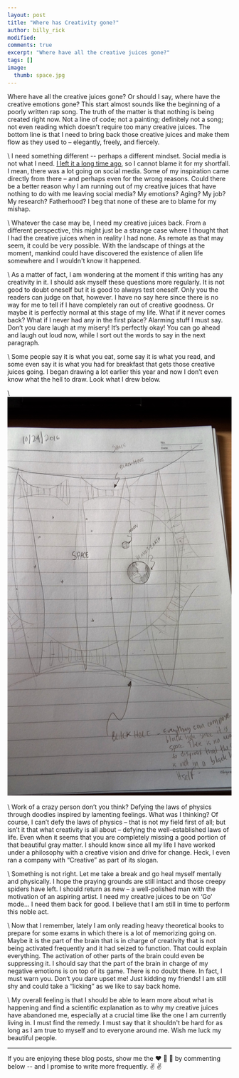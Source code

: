 ```yaml
---
layout: post
title: "Where has Creativity gone?"
author: billy_rick
modified:
comments: true
excerpt: "Where have all the creative juices gone?"
tags: []
image:
  thumb: space.jpg
---
```


Where have all the creative juices gone? Or should I say, where have the creative emotions gone? This start almost sounds like the beginning of a poorly written rap song. The truth of the matter is that nothing is being created right now. Not a line of code; not a painting; definitely not a song; not even reading which doesn’t require too many creative juices. The bottom line is that I need to bring back those creative juices and make them flow as they used to – elegantly, freely, and fiercely.

\\
I need something different -- perhaps a different mindset. Social media is not what I need. [I left it a long time ago](http://elvissaravia.com/the-best-things-about-a-social-media-retreat/), so I cannot blame it for my shortfall. I mean, there was a lot going on social media. Some of my inspiration came directly from there – and perhaps even for the wrong reasons. Could there be a better reason why I am running out of my creative juices that have nothing to do with me leaving social media? My emotions? Aging? My job? My research? Fatherhood? I beg that none of these are to blame for my mishap.

\\
Whatever the case may be, I need my creative juices back. From a different perspective, this might just be a strange case where I thought that I had the creative juices when in reality I had none. As remote as that may seem, it could be very possible. With the landscape of things at the moment, mankind could have discovered the existence of alien life somewhere and I wouldn't know it happened.

\\
As a matter of fact, I am wondering at the moment if this writing has any creativity in it. I should ask myself these questions more regularly. It is not good to doubt oneself but it is good to always test oneself. Only you the readers can judge on that, however. I have no say here since there is no way for me to tell if I have completely ran out of creative goodness. Or maybe it is perfectly normal at this stage of my life. What if it never comes back? What if I never had any in the first place? Alarming stuff I must say. Don’t you dare laugh at my misery! It’s perfectly okay! You can go ahead and laugh out loud now, while I sort out the words to say in the next paragraph.

\\
Some people say it is what you eat, some say it is what you read, and some even say it is what you had for breakfast that gets those creative juices going. I began drawing a lot earlier this year and now I don’t even know what the hell to draw. Look what I drew below.

\\
![alt text](https://github.com/omarsar/omarsar.github.io/blob/master/images/space.jpg?raw=true "Space")

\\
Work of a crazy person don’t you think? Defying the laws of physics through doodles inspired by lamenting feelings. What was I thinking? Of course, I can’t defy the laws of physics – that is not my field first of all; but isn’t it that what creativity is all about – defying the well-established laws of life. Even when it seems that you are completely missing a good portion of that beautiful gray matter. I should know since all my life I have worked under a philosophy with a creative vision and drive for change. Heck, I even ran a company with “Creative” as part of its slogan.

\\
Something is not right. Let me take a break and go heal myself mentally and physically. I hope the praying grounds are still intact and those creepy spiders have left. I should return as new – a well-polished man with the motivation of an aspiring artist. I need my creative juices to be on ‘Go’ mode… I need them back for good. I believe that I am still in time to perform this noble act.

\\
Now that I remember, lately I am only reading heavy theoretical books to prepare for some exams in which there is a lot of memorizing going on. Maybe it is the part of the brain that is in charge of creativity that is not being activated frequently and it had seized to function. That could explain everything. The activation of other parts of the brain could even be suppressing it. I should say that the part of the brain in charge of my negative emotions is on top of its game. There is no doubt there. In fact, I must warn you. Don’t you dare upset me! Just kidding my friends! I am still shy and could take a “licking” as we like to say back home.

\\
My overall feeling is that I should be able to learn more about what is happening and find a scientific explanation as to why my creative juices have abandoned me, especially at a crucial time like the one I am currently living in. I must find the remedy. I must say that it shouldn't be hard for as long as I am true to myself and to everyone around me. Wish me luck my beautiful people.

---
If you are enjoying these blog posts, show me the :heart: :blue_heart: :green_heart: by commenting below -- and I promise to write more frequently. :v: :v:
